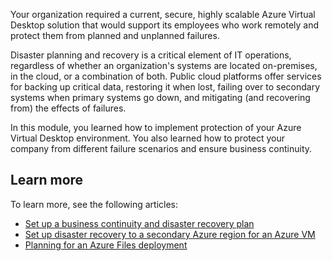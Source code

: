 Your organization required a current, secure, highly scalable Azure Virtual Desktop solution that would support its employees who work remotely and protect them from planned and unplanned failures.

Disaster planning and recovery is a critical element of IT operations, regardless of whether an organization's systems are located on-premises, in the cloud, or a combination of both. Public cloud platforms offer services for backing up critical data, restoring it when lost, failing over to secondary systems when primary systems go down, and mitigating (and recovering from) the effects of failures.

In this module, you learned how to implement protection of your Azure Virtual Desktop environment. You also learned how to protect your company from different failure scenarios and ensure business continuity.

<!-- Add links to other modules or Docs articles -->

## Learn more

To learn more, see the following articles:

- [Set up a business continuity and disaster recovery plan](/azure/virtual-desktop/disaster-recovery)
- [Set up disaster recovery to a secondary Azure region for an Azure VM](/azure/site-recovery/azure-to-azure-quickstart)
- [Planning for an Azure Files deployment](/azure/storage/files/storage-files-planning#redundancy)